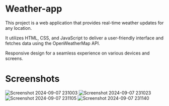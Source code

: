 # Weather-app

This project is a web application that provides real-time weather updates for any location.

It utilizes HTML, CSS, and JavaScript to deliver a user-friendly interface and fetches data using the OpenWeatherMap API.

Responsive design for a seamless experience on various devices and screens.

# Screenshots

![Screenshot 2024-09-07 231003](https://github.com/user-attachments/assets/2040e499-2e7d-4764-9785-1c75dcd2d6a0)
![Screenshot 2024-09-07 231023](https://github.com/user-attachments/assets/4ff5d800-aba8-4e3e-aa85-190b1d55e218)
![Screenshot 2024-09-07 231105](https://github.com/user-attachments/assets/b6d964fd-01a0-4e2d-af7e-76c39bc21b94)
![Screenshot 2024-09-07 231140](https://github.com/user-attachments/assets/9d1b251b-18b8-4709-a75b-97cebf511d73)
